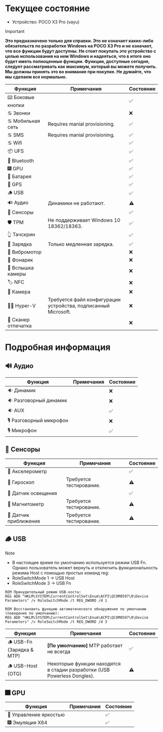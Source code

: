 # Текущее состояние
- Устройство: POCO X3 Pro (vayu)
> [!IMPORTANT]
> **Это предназначено только для справки. Это не означает каких-либо обязательств по разработке Windows на POCO X3 Pro и не означает, что все функции будут доступны. Не стоит покупать это устройство с целью использования на нем Windows и надеяться, что в итоге оно будет иметь полноценные функции. Функции, доступные сегодня, следует рассматривать как максимум, который вы можете получить. Мы должны принять это во внимание при покупке. Не думайте, что мы сделаем все нормально.**

| Функция                | Примечания                                                                                   | Состояние         |
|------------------------|-----------------------------------------------------------------------------------------|----------------|
| ⌨️ Боковые кнопки      |                                         | ✅            |
| ♋ Звонки              |                                         | ❌            |
| ♋ Мобильная сеть      | Requires manial provisioning.           | ✅            |
| ♋ SMS                 | Requires manial provisioning.           | ✅            |
| ♋ Wifi                |                                         | ✅            |
| 📦 UFS                 |                                         | ✅            |
| 🔵 Bluetooth           |                                         | ✅            |
| 🎆 GPU                 |                                         | ✅            |
| 🔋 Батарея             |                                         | ✅            |
| 📌 GPS                 |                                         | ✅            |
| 🪵 USB                 |                                         | ✅            |
| 🔊 Аудио               | Динамики не работают.                   | ⚠️            |
| 🧭 Сенсоры             |                                         | ✅            |
| 🛡️ TPM                 | Не поддерживает Windows 10 18362/18363. | ✅            |
| 👆 Тачскрин            |                                         | ✅            |
| 🔌 Зарядка             | Только медленная зарядка.               | ✅            |
| 📳 Вибромотор          |                                         | ❌            |
| 🔦 Фонарик             |                                         | ❌            |
| 📸 Вспышка камеры      |                                         | ❌            |
| 🏷️ NFC                 |                                         | ❌            |
| 📸 Камера              |                                         | ❌            |
| 🧑‍💼 Hyper-V             | Требуется файл конфигурации устройства, подписанный Microsoft.      | ❌           |
| 🧬 Сканер отпечатка    |                                         | ❌            |

# Подробная информация

## 🔊 Аудио
| Функция                | Примечания                                                                                   | Состояние         |
|------------------------|-----------------------------------------------------------------------------------------|----------------|
| 🔉 Динамик       |                                     | ❌            |
| 🔉 Разговорный динамик    |                                     | ❌            |
| 🔉 AUX                 |                                     | ✅            |
| 🎙️ Разговорный микрофон    |                                     | ❌            |
| 🎙️ Микрофон |                                     | ✅            |

## 🧭 Сенсоры
| Функция                | Примечания                                                                                   | Состояние         |
|------------------------|-----------------------------------------------------------------------------------------|----------------|
| 🧭 Акселерометр       |                                     | ✅            |
| 🧭 Гироскоп           | Требуется тестирование.                   | ⚠️            |
| 🧭 Датчик освещения        |                                     | ✅            |
| 🧭 Магнитометр        | Требуется тестирование.                   | ⚠️            |
| 🧭 Датчик приближения           | Требуется тестирование.                   | ⚠️            |

## 🪵 USB
> [!NOTE]
> - В настоящее время по умолчанию используется режим USB Fn. Однако пользователь может вернуть и отключить функциональность режима Host с помощью простых команд reg:
> - RoleSwitchMode 1 -> USB Host
> - RoleSwitchMode 3 -> USB Fn
```batch
REM Принудительный режим USB-хоста:
REG ADD "HKLM\SYSTEM\CurrentControlSet\Enum\ACPI\QCOM0597\0\Device Parameters" /v RoleSwitchMode /t REG_DWORD /d 1
```
```batch
REM Восстановить функцию автоматического обнаружения по умолчанию (поведение по умолчанию):
REG ADD "HKLM\SYSTEM\CurrentControlSet\Enum\ACPI\QCOM0597\0\Device Parameters" /v RoleSwitchMode /t REG_DWORD /d 3
```

| Функция                         | Примечания                                                                                   | Состояние         |
|---------------------------------|-----------------------------------------------------------------------------------------|----------------|
| 🪵 USB-Fn   (Зарядка & MTP)   | **[По умолчанию]** MTP работает не всегда | ✅            |
| 🪵 USB-Host (OTG)              |  Некоторые функции находятся в стадии разработки (USB Powerless Dongles).          | ⚠️            |


## 🎆 GPU 
| Функция                | Примечания                                                                                   | Состояние         |
|------------------------|-----------------------------------------------------------------------------------------|----------------|
| 📲 Управление яркостью  |                                     | ✅            |
| 🎆 Эмуляция X64      |                                     | ✅            |
